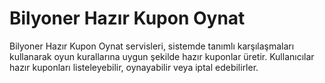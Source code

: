 # Bilyoner Hazır Kupon Oynat
Bilyoner Hazır Kupon Oynat servisleri, sistemde tanımlı karşılaşmaları kullanarak oyun 
kurallarına uygun şekilde hazır kuponlar üretir. Kullanıcılar hazır kuponları listeleyebilir, 
oynayabilir veya iptal edebilirler.
